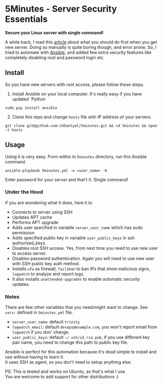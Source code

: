 # 5Minutes - Server Security Essentials

**Secure your Linux server with single command!**

A while back, I read this [article][1] about what you should do first when you get new server.
Doing so manually is quite boring though, and error prone. So, I tried to automate with [Ansible][2], 
and added few extra security features like completely disabling root and password login etc.
 

## Install

So you have new servers with root access, please follow these steps.
 
1. Install Ansible on your local computer. It's really easy if you have updated `Python
 
 ```sudo pip install ansible```

2. Clone this repo and change `hosts` file with IP address of your servers.
 
 ```git clone git@github.com:chhantyal/5minutes.git && cd 5minutes && open -t hosts```

## Usage

Using it is very easy. From within in `5minutes` directory, run this Ansible command.

```ansible-playbook 5minutes.yml -u <user_name> -K```

Enter password for your server and that't it. Single command!


### Under the Hood

If you are wondering what it does, here it is:

- Connects to server using SSH
- Updates APT cache
- Performs APT upgrade
- Adds user specified in variable `server_user_name` which has sudo permission
- Adds specified public key in variable `user_public_keys` in ssh authorized_keys.
- Disables root SSH access. Yes, from next time you need to use new user to access server.
- Disables password authentication. Again you will need to use new user with SSH public key auth method.
- Installs `ufw` as firewall, `fail2ban` to ban IPs that show malicious signs, `logwatch` to analyze and report logs.
- It also installs `unattended-upgrades` to enable automatic security updates.


### Notes

There are few other variables that you need/might want to change. See `vars:` defined in `5minutes.yml` file.

- `server_user_name`: default `trinity`
- `logwatch_email`: default `devops@example.com`, you won't report email from `logwatch` if you don' change.
- `user_public_keys`: default `~/.ssh/id_rsa.pub`, if you use different key pair name, you need to change this path
 to public key file.

Ansible is perfect for this automation because it's dead simple to install and use without having to learn it.    
It uses SSH as agent, so you don't need to setup anything else.

PS: This is tested and works on Ubuntu, as that's what I use.    
You are welcome to add support for other distributions :)

[1]: https://plusbryan.com/my-first-5-minutes-on-a-server-or-essential-security-for-linux-servers
[2]: https://www.ansible.com